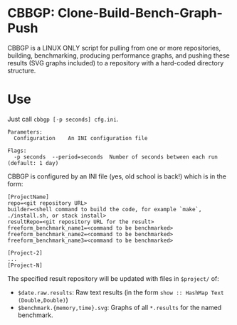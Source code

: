 # CBBGP: Clone-Build-Bench-Graph-Push

CBBGP is a LINUX ONLY script for pulling from one or more repositories,
building, benchmarking, producing performance graphs, and pushing these results
(SVG graphs included) to a repository with a hard-coded directory structure.

# Use

Just call `cbbgp [-p seconds] cfg.ini`.

```
Parameters:
  Configuration    An INI configuration file

Flags:
  -p seconds  --period=seconds  Number of seconds between each run (default: 1 day)
```

CBBGP is configured by an INI file (yes, old school is back!) which is in the form:

```
[ProjectName]
repo=<git repository URL>
builder=<shell command to build the code, for example `make`, ./install.sh, or stack install>
resultRepo=<git repository URL for the result>
freeform_benchmark_name1=<command to be benchmarked>
freeform_benchmark_name2=<command to be benchmarked>
freeform_benchmark_name3=<command to be benchmarked>

[Project-2]
...
[Project-N]
```

The specified result repository will be updated with files in `$project/` of:

 * `$date.raw.results`: Raw text results (in the form `show :: HashMap Text (Double,Double)`)
 * `$benchmark.{memory,time}.svg`: Graphs of all `*.results` for the named benchmark.
